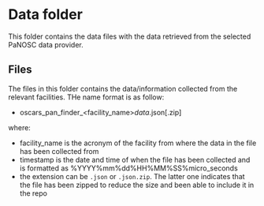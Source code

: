 # Data folder

This folder contains the data files with the data retrieved from the selected PaNOSC data provider.

## Files

The files in this folder contains the data/information collected from the relevant facilities.
THe name format is as follow:

- oscars_pan_finder_<facility_name>_data_<timestamp>.json[.zip]

where:
- facility_name is the acronym of the facility from where the data in the file has been collected from
- timestamp is the date and time of when the file has been collected and is formatted as %YYYY%mm%dd%HH%MM%SS%micro_seconds
- the extension can be `.json` or `.json.zip`. The latter one indicates that the file has been zipped to reduce the size and been able to include it in the repo


